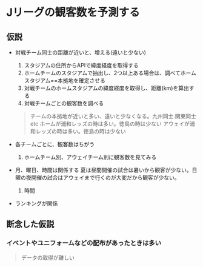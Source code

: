 # Jリーグの観客数を予測する

## 仮説
- 対戦チーム同士の距離が近いと、増える(遠いと少ない)
  1. スタジアムの住所からAPIで緯度経度を取得する
  2. ホームチームのスタジアムで抽出し、2つ以上ある場合は、調べてホームスタジアム==本拠地を確定させる
  3. 対戦チームのホームスタジアムの緯度経度を取得し、距離(km)を算出する
  4. 対戦チームごとの観客数を調べる
    > チームの本拠地が近いと多い、遠いと少なくなる。九州同士.関東同士etc
    > ホームが浦和レッズの時は多い。徳島の時は少ない
    > アウェイが浦和レッズの時は多い。徳島の時は少ない

- 各チームごとに、観客数はちがう
  1. ホームチーム別、アウェイチーム別に観客数を見てみる

- 月、曜日、時間は関係する
  夏は昼間開催の試合は暑いから観客が少ない。日曜の夜開催の試合はアウェイまで行くのが大変だから観客が少ない。
  1. 時間

- ランキングが関係


## 断念した仮説
### イベントやユニフォームなどの配布があったときは多い
> データの取得が難しい
